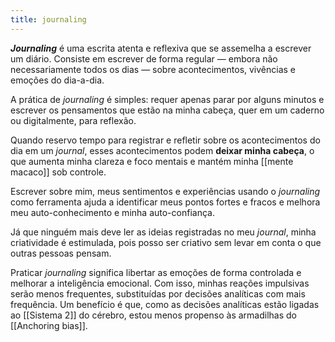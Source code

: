 ```yaml
---
title: journaling
---
```


_**Journaling**_ é uma escrita atenta e reflexiva que se assemelha a escrever um diário. Consiste em escrever de forma regular — embora não necessariamente todos os dias — sobre acontecimentos, vivências e emoções do dia-a-dia.

A prática de _journaling_ é simples: requer apenas parar por alguns minutos e escrever os pensamentos que estão na minha cabeça, quer em um caderno ou digitalmente, para reflexão.

Quando reservo tempo para registrar e refletir sobre os acontecimentos do dia em um _journal_, esses acontecimentos podem **deixar minha cabeça**, o que aumenta minha clareza e foco mentais e mantém minha [[mente macaco]] sob controle.

Escrever sobre mim, meus sentimentos e experiências usando o _journaling_ como ferramenta ajuda a identificar meus pontos fortes e fracos e melhora meu auto-conhecimento e minha auto-confiança.

Já que ninguém mais deve ler as ideias registradas no meu _journal_, minha criatividade é estimulada, pois posso ser criativo sem levar em conta o que outras pessoas pensam.

Praticar _journaling_ significa libertar as emoções de forma controlada e melhorar a inteligência emocional. Com isso, minhas reações impulsivas serão menos frequentes, substituídas por decisões analíticas com mais frequência. Um benefício é que, como as decisões analíticas estão ligadas ao [[Sistema 2]] do cérebro, estou menos propenso às armadilhas do [[Anchoring bias]].